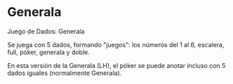 # Generala

Juego de Dados: Generala

Se juega con 5 dados, formando "juegos": los números del 1 al 6, escalera, full, póker, generala y doble.

En esta versión de la Generala (LH), el póker se puede anotar incluso con 5 dados iguales (normalmente Generala).
